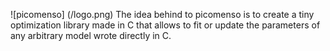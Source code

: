 ![picomenso] (/logo.png)
The idea behind to picomenso is to create a tiny optimization library made in C 
 that allows to fit or update the parameters of any arbitrary model wrote directly in C.
